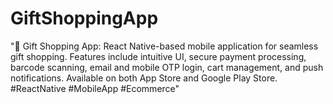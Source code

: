 # GiftShoppingApp
"🎁 Gift Shopping App: React Native-based mobile application for seamless gift shopping. Features include intuitive UI, secure payment processing, barcode scanning, email and mobile OTP login, cart management, and push notifications. Available on both App Store and Google Play Store. #ReactNative #MobileApp #Ecommerce"
